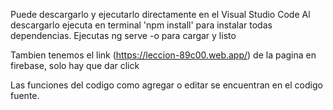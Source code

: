 Puede descargarlo y ejecutarlo directamente en el Visual Studio Code
Al descargarlo ejecuta en terminal 'npm install' para instalar todas dependencias.
Ejecutas ng serve -o para cargar y listo

Tambien tenemos el link (https://leccion-89c00.web.app/) de la pagina en firebase, solo hay que dar click

Las funciones del codigo como agregar o editar se encuentran en el codigo fuente.

